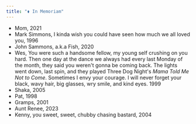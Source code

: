 ```yaml
---
title: "⚱️ In Memoriam"
---
```


- Mom, 2021
- Mark Simmons, I kinda wish you could have seen how much we all loved you, 1996
- John Sammons, a.k.a Fish, 2020
- Wes, You were such a handsome fellow, my young self crushing on you hard. Then one day at the dance we always had every last Monday of the month, they said you weren't gonna be coming back. The lights went down, last spin, and they played Three Dog Night's *Mama Told Me Not to Come*. Sometimes I envy your courage. I will never forget your black, wavy hair, big glasses, wry smile, and kind eyes. 1999
- Shaka, 2005
- Pat, 1998
- Gramps, 2001
- Aunt Renee, 2023
- Kenny, you sweet, sweet, chubby chasing bastard, 2004
